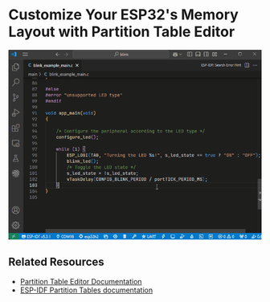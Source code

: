 # Customize Your ESP32's Memory Layout with Partition Table Editor


![GIF of Partition Table](../../media/walkthrough/gifs/partition-table.gif)

## Related Resources
- [Partition Table Editor Documentation](https://docs.espressif.com/projects/vscode-esp-idf-extension/en/latest/additionalfeatures/partition-table-editor.html)
- [ESP-IDF Partition Tables documentation](https://docs.espressif.com/projects/esp-idf/en/latest/esp32/api-guides/partition-tables.html)
